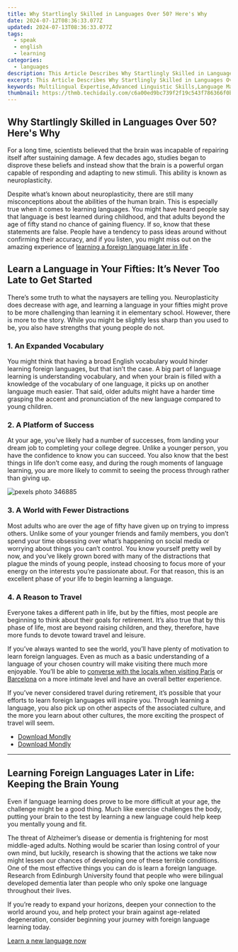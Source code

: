 ```yaml
---
title: Why Startlingly Skilled in Languages Over 50? Here's Why
date: 2024-07-12T08:36:33.077Z
updated: 2024-07-13T08:36:33.077Z
tags:
  - speak
  - english
  - learning
categories:
  - languages
description: This Article Describes Why Startlingly Skilled in Languages Over 50? Here's Why
excerpt: This Article Describes Why Startlingly Skilled in Languages Over 50? Here's Why
keywords: Multilingual Expertise,Advanced Linguistic Skills,Language Mastery After 50,Age-Defying Language Proficiency,Fluency Beyond 50 Years Old,Experience-Driven Language Learning,Linguistic Proficiency Beyond Average Age
thumbnail: https://thmb.techidaily.com/c6a00ed9bc739f2f19c543f786366f0b15e1dcc95bf3f36705f1220c5880cb1d.jpg
---
```


## Why Startlingly Skilled in Languages Over 50? Here's Why

 For a long time, scientists believed that the brain was incapable of repairing itself after sustaining damage. A few decades ago, studies began to disprove these beliefs and instead show that the brain is a powerful organ capable of responding and adapting to new stimuli. This ability is known as neuroplasticity.

 Despite what’s known about neuroplasticity, there are still many misconceptions about the abilities of the human brain. This is especially true when it comes to learning languages. You might have heard people say that language is best learned during childhood, and that adults beyond the age of fifty stand no chance of gaining fluency. If so, know that these statements are false. People have a tendency to pass ideas around without confirming their accuracy, and if you listen, you might miss out on the amazing experience of [learning a foreign language later in life](https://shop.mondly.com/affiliate.php?ACCOUNT=ATISTUDI&AFFILIATE=108875&PATH=https://www.mondly.com?AFFILIATE=108875) .

## **Learn a Language in Your Fifties: It’s Never Too Late to Get Started**

 There’s some truth to what the naysayers are telling you. Neuroplasticity does decrease with age, and learning a language in your fifties might prove to be more challenging than learning it in elementary school. However, there is more to the story. While you might be slightly less sharp than you used to be, you also have strengths that young people do not.

### **1\. An Expanded Vocabulary**

 You might think that having a broad English vocabulary would hinder learning foreign languages, but that isn’t the case. A big part of language learning is understanding vocabulary, and when your brain is filled with a knowledge of the vocabulary of one language, it picks up on another language much easier. That said, older adults might have a harder time grasping the accent and pronunciation of the new language compared to young children.

### **2\. A Platform of Success**

 At your age, you’ve likely had a number of successes, from landing your dream job to completing your college degree. Unlike a younger person, you have the confidence to know you can succeed. You also know that the best things in life don’t come easy, and during the rough moments of language learning, you are more likely to commit to seeing the process through rather than giving up.

![pexels photo 346885](https://edge.mondly.com/blog/wp-content/uploads/2017/11/pexels-photo-346885.jpeg "4 Reasons Why You Should Learn A Language In Your Fifties (50S), Sixties (60S), Seventies (70S) &Amp; Beyond 2")

### **3\. A World with Fewer Distractions**

 Most adults who are over the age of fifty have given up on trying to impress others. Unlike some of your younger friends and family members, you don’t spend your time obsessing over what’s happening on social media or worrying about things you can’t control. You know yourself pretty well by now, and you’ve likely grown bored with many of the distractions that plague the minds of young people, instead choosing to focus more of your energy on the interests you’re passionate about. For that reason, this is an excellent phase of your life to begin learning a language.

### **4\. A Reason to Travel**

 Everyone takes a different path in life, but by the fifties, most people are beginning to think about their goals for retirement. It’s also true that by this phase of life, most are beyond raising children, and they, therefore, have more funds to devote toward travel and leisure.

 If you’ve always wanted to see the world, you’ll have plenty of motivation to learn foreign languages. Even as much as a basic understanding of a language of your chosen country will make visiting there much more enjoyable. You’ll be able to [converse with the locals when visiting Paris](https://shop.mondly.com/affiliate.php?ACCOUNT=ATISTUDI&AFFILIATE=108875&PATH=https://www.mondly.com?AFFILIATE=108875) or [Barcelona](https://shop.mondly.com/affiliate.php?ACCOUNT=ATISTUDI&AFFILIATE=108875&PATH=https://www.mondly.com?AFFILIATE=108875)  on a more intimate level and have an overall better experience.

 If you’ve never considered travel during retirement, it’s possible that your efforts to learn foreign languages will inspire you. Through learning a language, you also pick up on other aspects of the associated culture, and the more you learn about other cultures, the more exciting the prospect of travel will seem.

* [Download Mondly](https://www.facebook.com/sharer/sharer.php?u=https%3A%2F%2Fwww.mondly.com%2Fblog%2F4-reasons-to-learn-languages-in-your-fifties-50s-60s-70s%2F&t=4+Reasons+Why+You+Should+Learn+a+Language+in+Your+Fifties+%2850s%29%2C+Sixties+%2860s%29%2C+Seventies+%2870s%29+%26+beyond "Share on Facebook")
* [Download Mondly](https://shop.mondly.com/affiliate.php?ACCOUNT=ATISTUDI&AFFILIATE=108875&PATH=https://www.mondly.com?AFFILIATE=108875)

---

## **Learning Foreign Languages Later in Life: Keeping the Brain Young**

 Even if language learning does prove to be more difficult at your age, the challenge might be a good thing. Much like exercise challenges the body, putting your brain to the test by learning a new language could help keep you mentally young and fit.

 The threat of Alzheimer’s disease or dementia is frightening for most middle-aged adults. Nothing would be scarier than losing control of your own mind, but luckily, research is showing that the actions we take now might lessen our chances of developing one of these terrible conditions. One of the most effective things you can do is learn a foreign language. Research from Edinburgh University found that people who were bilingual developed dementia later than people who only spoke one language throughout their lives.

 If you’re ready to expand your horizons, deepen your connection to the world around you, and help protect your brain against age-related degeneration, consider beginning your journey with foreign language learning today.

[Learn a new language now](https://adjt.mondly.com/5ixfg4k?campaign=blog-post-id-777&fallback=https%3A%2F%2Fapp.mondly.com%3Futm%5Fmedium%3Dblog%5Fblog-post-id-777%26utm%5Fsource%3Dblog-post-id-777&redirect%5Fmacos=https%3A%2F%2Fapp.mondly.com%3Futm%5Fmedium%3Dblog%5Fblog-post-id-777%26utm%5Fsource%3Dblog-post-id-777&redirect%5Fandroid=https%3A%2F%2Fplay.google.com%2Fstore%2Fapps%2Fdetails%3Fid%3Dcom.atistudios.mondly.languages%3Futm%5Fmedium%3Dblog%5Fblog-post-id-777%26utm%5Fsource%3Dblog-post-id-777&redirect%5Fios=https%3A%2F%2Fapps.apple.com%2Fapp%2Fapple-store%2Fid987873536%3Fpt%3D78954800%26ct%3Dblog-post-id-777%26mt%3D8 "Learn a new language now")

<ins class="adsbygoogle"
     style="display:block"
     data-ad-format="autorelaxed"
     data-ad-client="ca-pub-7571918770474297"
     data-ad-slot="1223367746"></ins>



<ins class="adsbygoogle"
     style="display:block"
     data-ad-client="ca-pub-7571918770474297"
     data-ad-slot="8358498916"
     data-ad-format="auto"
     data-full-width-responsive="true"></ins>




